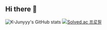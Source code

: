 ## Hi there 👋
![K-Junyyy's GitHub stats](https://github-readme-stats.vercel.app/api?username=Chloe-SYL&show_icons=true&theme=radical)
[![Solved.ac 프로필](http://mazassumnida.wtf/api/v2/generate_badge?boj=syl8247)](https://solved.ac/syl8247)​
<!--
**Chloe-SYL/Chloe-SYL** is a ✨ _special_ ✨ repository because its `README.md` (this file) appears on your GitHub profile.

Here are some ideas to get you started:

- 🔭 I’m currently working on ...
- 🌱 I’m currently learning ...
- 👯 I’m looking to collaborate on ...
- 🤔 I’m looking for help with ...
- 💬 Ask me about ...
- 📫 How to reach me: ...
- 😄 Pronouns: ...
- ⚡ Fun fact: ...
-->
